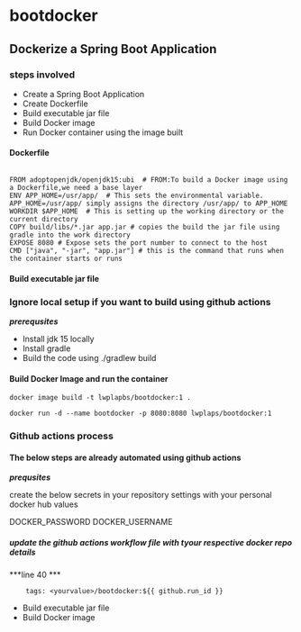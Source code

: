 # bootdocker


## Dockerize a Spring Boot Application

### steps involved

- Create a Spring Boot Application
- Create Dockerfile
- Build executable jar file
- Build Docker image
- Run Docker container using the image built

#### Dockerfile

```

FROM adoptopenjdk/openjdk15:ubi  # FROM:To build a Docker image using a Dockerfile,we need a base layer
ENV APP_HOME=/usr/app/  # This sets the environmental variable. APP_HOME=/usr/app/ simply assigns the directory /usr/app/ to APP_HOME
WORKDIR $APP_HOME  # This is setting up the working directory or the current directory
COPY build/libs/*.jar app.jar # copies the build the jar file using gradle into the work directory
EXPOSE 8080 # Expose sets the port number to connect to the host
CMD ["java", "-jar", "app.jar"] # this is the command that runs when the container starts or runs

```

#### Build executable jar file

### Ignore local setup if you want to build using github actions

***prerequsites***

- Install jdk 15 locally
- Install gradle
- Build the code using ./gradlew build

#### Build Docker Image and run the container

```
docker image build -t lwplapbs/bootdocker:1 .

docker run -d --name bootdocker -p 8080:8080 lwplaps/bootdocker:1

```

### Github actions process

#### The below steps are already automated using github actions

***prequsites***

create the below secrets in your repository settings with your personal docker hub values

DOCKER_PASSWORD
DOCKER_USERNAME

##### update the github actions workflow file with tyour respective docker repo details

***line 40 ***

        tags: <yourvalue>/bootdocker:${{ github.run_id }}





- Build executable jar file
- Build Docker image



